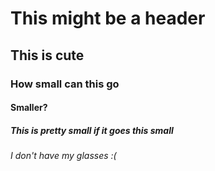 # This might be a header
## This is cute
### How small can this go
#### Smaller?
##### This is pretty small if it goes this small
###### I don't have my glasses :(
